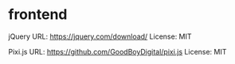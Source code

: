 # frontend

jQuery URL: https://jquery.com/download/ License: MIT

Pixi.js URL: https://github.com/GoodBoyDigital/pixi.js License: MIT
